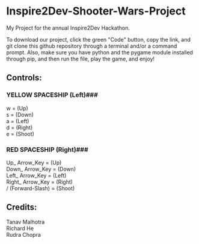 # Inspire2Dev-Shooter-Wars-Project
My Project for the annual Inspire2Dev Hackathon.


To download our project, click the green "Code" button, copy the link, and git clone this github repository through a terminal and/or a command prompt. Also, make sure you have python and the pygame module installed through pip, and then run the file, play the game, and enjoy!



## Controls:

### YELLOW SPACESHIP (Left)###
w = (Up)  
s = (Down)  
a = (Left)  
d = (Right)  
e = (Shoot)  


### RED SPACESHIP (Right)###
Up_ Arrow_Key = (Up)  
Down_ Arrow_Key = (Down)  
Left_ Arrow_Key = (Left)  
Right_ Arrow_Key = (Right)  
/ (Forward-Slash) = (Shoot)  


## Credits:
Tanav Malhotra  
Richard He  
Rudra Chopra
